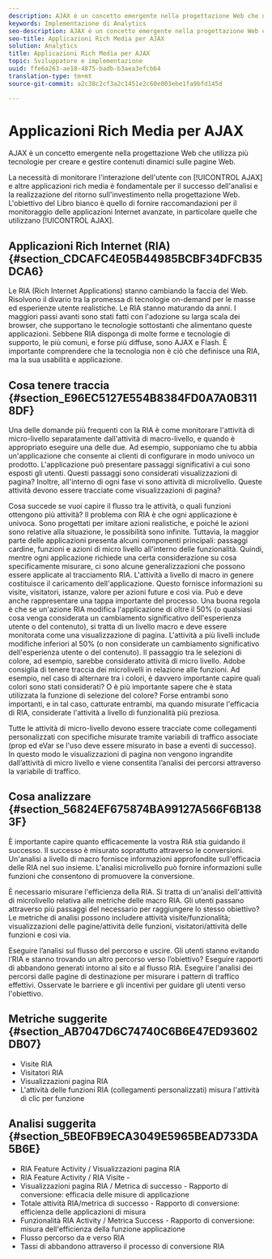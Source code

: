 ```yaml
---
description: AJAX è un concetto emergente nella progettazione Web che utilizza più tecnologie per creare e gestire contenuti dinamici sulle pagine Web.
keywords: Implementazione di Analytics
seo-description: AJAX è un concetto emergente nella progettazione Web che utilizza più tecnologie per creare e gestire contenuti dinamici sulle pagine Web.
seo-title: Applicazioni Rich Media per AJAX
solution: Analytics
title: Applicazioni Rich Media per AJAX
topic: Sviluppatore e implementazione
uuid: ffe6a263-ae18-4875-badb-b3aea3efcb64
translation-type: tm+mt
source-git-commit: a2c38c2cf3a2c1451e2c60e003ebe1fa9bfd145d

---
```



# Applicazioni Rich Media per AJAX

AJAX è un concetto emergente nella progettazione Web che utilizza più tecnologie per creare e gestire contenuti dinamici sulle pagine Web.

La necessità di monitorare l'interazione dell'utente con [!UICONTROL AJAX] e altre applicazioni rich media è fondamentale per il successo dell'analisi e la realizzazione del ritorno sull'investimento nella progettazione Web. L'obiettivo del Libro bianco è quello di fornire raccomandazioni per il monitoraggio delle applicazioni Internet avanzate, in particolare quelle che utilizzano [!UICONTROL AJAX].

## Applicazioni Rich Internet (RIA) {#section_CDCAFC4E05B44985BCBF34DFCB35DCA6}

Le RIA (Rich Internet Applications) stanno cambiando la faccia del Web. Risolvono il divario tra la promessa di tecnologie on-demand per le masse ed esperienze utente realistiche. Le RIA stanno maturando da anni. I maggiori passi avanti sono stati fatti con l'adozione su larga scala dei browser, che supportano le tecnologie sottostanti che alimentano queste applicazioni. Sebbene RIA disponga di molte forme e tecnologie di supporto, le più comuni, e forse più diffuse, sono AJAX e Flash. È importante comprendere che la tecnologia non è ciò che definisce una RIA, ma la sua usabilità e applicazione.

## Cosa tenere traccia {#section_E96EC5127E554B8384FD0A7A0B3118DF}

Una delle domande più frequenti con la RIA è come monitorare l'attività di micro-livello separatamente dall'attività di macro-livello, e quando è appropriato eseguire una delle due. Ad esempio, supponiamo che tu abbia un'applicazione che consente ai clienti di configurare in modo univoco un prodotto. L'applicazione può presentare passaggi significativi a cui sono esposti gli utenti. Questi passaggi sono considerati visualizzazioni di pagina? Inoltre, all'interno di ogni fase vi sono attività di microlivello. Queste attività devono essere tracciate come visualizzazioni di pagina?

Cosa succede se vuoi capire il flusso tra le attività, o quali funzioni ottengono più attività? Il problema con RIA è che ogni applicazione è univoca. Sono progettati per imitare azioni realistiche, e poiché le azioni sono relative alla situazione, le possibilità sono infinite. Tuttavia, la maggior parte delle applicazioni presenta alcuni componenti principali: passaggi cardine, funzioni e azioni di micro livello all'interno delle funzionalità. Quindi, mentre ogni applicazione richiede una certa considerazione su cosa specificamente misurare, ci sono alcune generalizzazioni che possono essere applicate al tracciamento RIA.
L'attività a livello di macro in genere costituisce il caricamento dell'applicazione. Questo fornisce informazioni su visite, visitatori, istanze, valore per azioni future e così via. Può e deve anche rappresentare una tappa importante del processo. Una buona regola è che se un'azione RIA modifica l'applicazione di oltre il 50% (o qualsiasi cosa venga considerata un cambiamento significativo dell'esperienza utente o del contenuto), si tratta di un livello macro e deve essere monitorata come una visualizzazione di pagina.
L'attività a più livelli include modifiche inferiori al 50% (o non considerate un cambiamento significativo dell'esperienza utente o del contenuto). Il passaggio tra le selezioni di colore, ad esempio, sarebbe considerato attività di micro livello. Adobe consiglia di tenere traccia dei microlivelli in relazione alle funzioni. Ad esempio, nel caso di alternare tra i colori, è davvero importante capire quali colori sono stati considerati? O è più importante sapere che è stata utilizzata la funzione di selezione del colore? Forse entrambi sono importanti, e in tal caso, catturate entrambi, ma quando misurate l'efficacia di RIA, considerate l'attività a livello di funzionalità più preziosa.

Tutte le attività di micro-livello devono essere tracciate come collegamenti personalizzati con specifiche misurate tramite variabili di traffico associate (prop ed eVar se l'uso deve essere misurato in base a eventi di successo). In questo modo le visualizzazioni di pagina non vengono ingrandite dall’attività di micro livello e viene consentita l’analisi dei percorsi attraverso la variabile di traffico.

## Cosa analizzare {#section_56824EF675874BA99127A566F6B1383F}

È importante capire quanto efficacemente la vostra RIA stia guidando il successo. Il successo è misurato soprattutto attraverso le conversioni. Un'analisi a livello di macro fornisce informazioni approfondite sull'efficacia delle RIA nel suo insieme. L'analisi microlivello può fornire informazioni sulle funzioni che consentono di promuovere la conversione.

È necessario misurare l'efficienza della RIA. Si tratta di un'analisi dell'attività di microlivello relativa alle metriche delle macro RIA. Gli utenti passano attraverso più passaggi del necessario per raggiungere lo stesso obiettivo? Le metriche di analisi possono includere attività visite/funzionalità; visualizzazioni delle pagine/attività delle funzioni, visitatori/attività delle funzioni e così via.

Eseguire l’analisi sul flusso del percorso e uscire. Gli utenti stanno evitando l’RIA e stanno trovando un altro percorso verso l’obiettivo? Eseguire rapporti di abbandono generati intorno al sito e al flusso RIA. Eseguire l'analisi dei percorsi dalle pagine di destinazione per misurare i pattern di traffico effettivi. Osservate le barriere e gli incentivi per guidare gli utenti verso l'obiettivo.

## Metriche suggerite {#section_AB7047D6C74740C6B6E47ED93602DB07}

* Visite RIA
* Visitatori RIA
* Visualizzazioni pagina RIA
* L'attività delle funzioni RIA (collegamenti personalizzati) misura l'attività di clic per funzione

## Analisi suggerita {#section_5BE0FB9ECA3049E5965BEAD733DA5B6E}

* RIA Feature Activity / Visualizzazioni pagina RIA
* RIA Feature Activity / RIA Visite -
* Visualizzazioni pagina RIA / Metrica di successo - Rapporto di conversione: efficacia delle misure di applicazione
* Totale attività RIA/metrica di successo - Rapporto di conversione: efficienza delle applicazioni di misura
* Funzionalità RIA Activity / Metrica Success - Rapporto di conversione: misura dell'efficienza della funzione applicazione
* Flusso percorso da e verso RIA
* Tassi di abbandono attraverso il processo di conversione RIA

